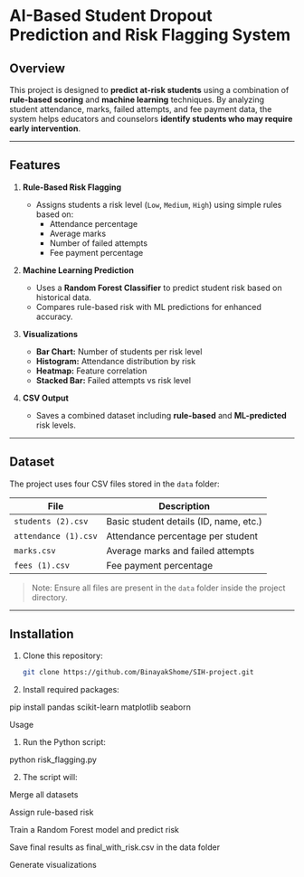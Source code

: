 # AI-Based Student Dropout Prediction and Risk Flagging System

## Overview
This project is designed to **predict at-risk students** using a combination of **rule-based scoring** and **machine learning** techniques. By analyzing student attendance, marks, failed attempts, and fee payment data, the system helps educators and counselors **identify students who may require early intervention**.

---

## Features
1. **Rule-Based Risk Flagging**
   - Assigns students a risk level (`Low`, `Medium`, `High`) using simple rules based on:
     - Attendance percentage
     - Average marks
     - Number of failed attempts
     - Fee payment percentage

2. **Machine Learning Prediction**
   - Uses a **Random Forest Classifier** to predict student risk based on historical data.
   - Compares rule-based risk with ML predictions for enhanced accuracy.

3. **Visualizations**
   - **Bar Chart:** Number of students per risk level  
   - **Histogram:** Attendance distribution by risk  
   - **Heatmap:** Feature correlation  
   - **Stacked Bar:** Failed attempts vs risk level  

4. **CSV Output**
   - Saves a combined dataset including **rule-based** and **ML-predicted** risk levels.

---

## Dataset
The project uses four CSV files stored in the `data` folder:

| File | Description |
|------|-------------|
| `students (2).csv` | Basic student details (ID, name, etc.) |
| `attendance (1).csv` | Attendance percentage per student |
| `marks.csv` | Average marks and failed attempts |
| `fees (1).csv` | Fee payment percentage |

> Note: Ensure all files are present in the `data` folder inside the project directory.

---

## Installation
1. Clone this repository:
   ```bash
   git clone https://github.com/BinayakShome/SIH-project.git

2. Install required packages:

pip install pandas scikit-learn matplotlib seaborn

Usage

1. Run the Python script:

python risk_flagging.py

2. The script will:

Merge all datasets

Assign rule-based risk

Train a Random Forest model and predict risk

Save final results as final_with_risk.csv in the data folder

Generate visualizations
